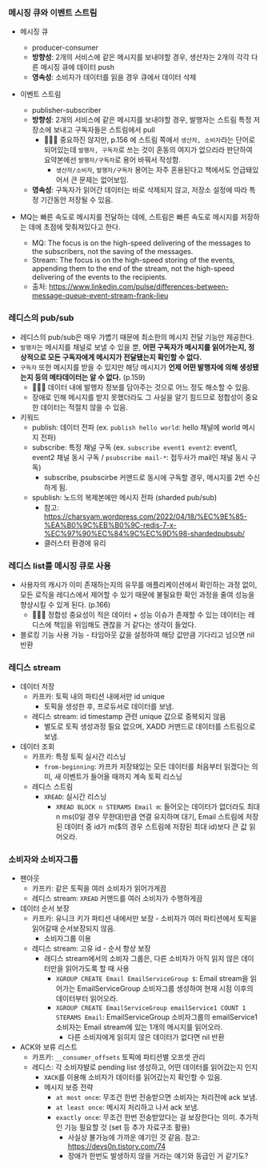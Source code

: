 ### 메시징 큐와 이벤트 스트림
- 메시징 큐
  - producer-consumer
  - **방향성**: 2개의 서비스에 같은 메시지를 보내야할 경우, 생산자는 2개의 각각 다른 메시징 큐에 데이터 push
  - **영속성**: 소비자가 데이터를 읽을 경우 큐에서 데이터 삭제
- 이벤트 스트림
  - publisher-subscriber
  - **방향성**: 2개의 서비스에 같은 메시지를 보내야할 경우, 발행자는 스트림 특정 저장소에 보내고 구독자들은 스트림에서 pull
    - 🙋🏻‍♂️ 중요하진 않지만, p.156 에 스트림 쪽에서 `생산자, 소비자`라는 단어로 되어있는데 `발행자, 구독자`로 쓰는 것이 혼동의 여지가 없으리라 판단하여 요약본에선 `발행자/구독자`로 용어 바꿔서 작성함.
      - `생산자/소비자`, `발행자/구독자` 용어는 자주 혼용된다고 책에서도 언급돼있어서 큰 문제는 없어보임. 
  - **영속성**: 구독자가 읽어간 데이터는 바로 삭제되지 않고, 저장소 설정에 따라 특정 기간동안 저장될 수 있음.
 
- MQ는 빠른 속도로 메시지를 전달하는 데에, 스트림은 빠른 속도로 메시지를 저장하는 데에 초점에 맞춰져있다고 한다.
  - MQ: The focus is on the high-speed delivering of the messages to the subscribers, not the saving of the messages.
  - Stream: The focus is on the high-speed storing of the events, appending them to the end of the stream, not the high-speed delivering of the events to the recipients. 
  - 출처: https://www.linkedin.com/pulse/differences-between-message-queue-event-stream-frank-lieu

### 레디스의 pub/sub
- 레디스의 pub/sub은 매우 가볍기 때문에 최소한의 메시지 전달 기능만 제공한다.
- `발행자`는 메시지를 채널로 보낼 수 있을 뿐, **어떤 구독자가 메시지를 읽어가는지, 정상적으로 모든 구독자에게 메시지가 전달됐는지 확인할 수 없다.**
- `구독자` 또한 메시지를 받을 수 있지만 해당 메시지가 **언제 어떤 발행자에 의해 생성됐는지 등의 메타데이터는 알 수 없다.** (p.159)
  -  🙋🏻‍♂️ 데이터 내에 발행자 정보를 담아주는 것으로 어느 정도 해소할 수 있음.
  -  장애로 인해 메시지를 받지 못했더라도 그 사실을 알기 힘드므로 정합성이 중요한 데이터는 적절치 않을 수 있음.
- 키워드
  - publish: 데이터 전파 (ex. `publish hello world`: hello 채널에 world 메시지 전파)
  - subscribe: 특정 채널 구독 (ex. `subscribe event1 event2`: event1, event2 채널 동시 구독 / `psubscribe mail-*`: 접두사가 mail인 채널 동시 구독)
    - subscribe, psubscirbe 커맨드로 동시에 구독할 경우, 메시지를 2번 수신하게 됨.
  - spublish: 노드의 복제본에만 메시지 전파 (sharded pub/sub)
    - 참고: https://charsyam.wordpress.com/2022/04/18/%EC%9E%85-%EA%B0%9C%EB%B0%9C-redis-7-x-%EC%97%90%EC%84%9C%EC%9D%98-shardedpubsub/
    - 클러스터 환경에 유리
   
### 레디스 list를 메시징 큐로 사용
- 사용자의 캐시가 이미 존재하는지의 유무를 애플리케이션에서 확인하는 과정 없이, 모든 로직을 레디스에서 제어할 수 있기 때문에 불필요한 확인 과정을 줄여 성능을 향상시킬 수 있게 된다. (p.166)
  - 🙋🏻‍♂️ 정합성 중요성이 적은 데이터 + 성능 이슈가 존재할 수 있는 데이터는 레디스에 책임을 위임해도 괜찮을 거 같다는 생각이 들었다.
- 블로킹 기능 사용 가능 - 타임아웃 값을 설정하여 해당 값만큼 기다리고 넘으면 nil 반환

### 레디스 stream 
- 데이터 저장
  - 카프카: 토픽 내의 파티션 내에서만 id unique
    - 토픽을 생성한 후, 프로듀서로 데이터를 보냄. 
  - 레디스 stream: id timestamp 관련 unique 값으로 중복되지 않음
    - 별도로 토픽 생성과정 필요 없으며, XADD 커맨드로 데이터를 스트림으로 보냄.
- 데이터 조회
  - 카프카: 특정 토픽 실시간 리스닝
    - `from-beginning`: 카프카 저장돼있는 모든 데이터를 처음부터 읽겠다는 의미, 새 이벤트가 들어올 때까지 계속 토픽 리스닝
  - 레디스 스트림
    - `XREAD`: 실시간 리스닝
      - `XREAD BLOCK n STERAMS Email m`: 들어오는 데이터가 없더라도 최대 n ms(0일 경우 무한대)만큼 연결 유지하며 대기, Email 스트림에 저장된 데이터 중 id가 m($의 경우 스트림에 저장된 최대 id)보다 큰 값 읽어오라.
     
### 소비자와 소비자그룹
- 팬아웃
  - 카프카: 같은 토픽을 여러 소비자가 읽어가게끔
  - 레디스 stream: `XREAD` 커맨드를 여러 소비자가 수행하게끔
- 데이터 순서 보장
  - 카프카: 유니크 키가 파티션 내에서만 보장 - 소비자가 여러 파티션에서 토픽을 읽어갈때 순서보장되지 않음.
    - 소비자그룹 이용  
  - 레디스 stream: 고유 id - 순서 항상 보장
    - 래디스 stream에서의 소비자 그룹은, 다른 소비자가 아직 읽지 않은 데이터만을 읽어가도록 할 때 사용
      - `XGROUP CREATE Email EmailServiceGroup $`: Email stream을 읽어가는 EmailServiceGroup 소비자그룹 생성하여 현재 시점 이후의 데이터부터 읽어오라.
      - `XGROUP CREATE EmailServiceGroup emailService1 COUNT 1 STERAMS Email`: EmailServiceGroup 소비자그룹의 emailService1 소비자는 Email stream에 있는 1개의 메시지를 읽어오라.
        - 다른 소비자에게 읽히지 않은 데이터가 없다면 nil 반환
- ACK와 보류 리스트
  - 카프카: `__consumer_offsets` 토픽에 파티션별 오프셋 관리
  - 레디스: 각 소비자뱔로 pending list 생성하고, 어떤 데이터를 읽어갔는지 인지
    - `XACK`를 이용해 소비자가 데이터를 읽어갔는지 확인할 수 있음.
    - 메시지 보증 전략
      - `at most once`: 무조건 한번 전송받으면 소비자는 처리전에 ack 보냄.
      - `at least once`: 메시지 처리하고 나서 ack 보냄.
      - `exactly once`: 무조건 한번 전송받았다는 걸 보장한다는 의미. 추가적인 기능 필요할 것 (set 등 추가 자료구조 활용)
        - 사실상 불가능에 가까운 얘기인 것 같음. 참고: https://devs0n.tistory.com/74
        - 장애가 한번도 발생하지 않을 거라는 얘기와 동급인 거 같기도? 
 
